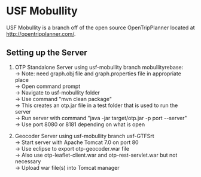 # USF Mobullity
USF Mobullity is a branch off of the open source OpenTripPlanner located at http://opentripplanner.com/.

## Setting up the Server
1) OTP Standalone Server using usf-mobullity branch mobullityrebase: <br>
	-> Note: need graph.obj file and graph.properties file in appropriate place <br>
	-> Open command prompt <br>
	-> Navigate to usf-mobullity folder <br>
	-> Use command "mvn clean package" <br>
		-> This creates an otp.jar file in a test folder that is used to run the server <br>
	-> Run server with command "java -jar target/otp.jar -p port --server" <br>
		-> Use port 8080 or 8181 depending on what is open <br>

2) Geocoder Server using usf-mobullity branch usf-GTFSrt <br>
	-> Start server with Apache Tomcat 7.0 on port 80 <br>
	-> Use eclipse to export otp-geocoder.war file <br>
		-> Also use otp-leaflet-client.war and otp-rest-servlet.war but not necessary <br>
	-> Upload war file(s) into Tomcat manager
